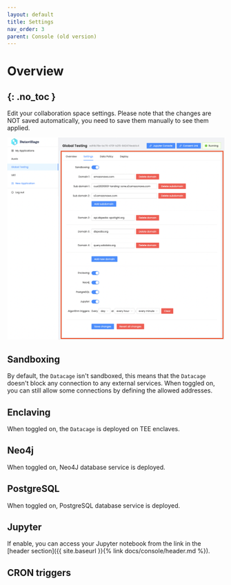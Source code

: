 ```yaml
---
layout: default
title: Settings
nav_order: 3
parent: Console (old version)
---
```


# Overview
{: .no_toc }
---

Edit your collaboration space  settings. Please note that the changes are NOT saved automatically, you need to save them manually to see them applied.

![](../../assets/images/application-settings.png)

## Sandboxing

By default, the `Datacage` isn't sandboxed, this means that the `Datacage` doesn't block any connection to any external services. When toggled on, you can still allow some connections by defining the allowed addresses.

## Enclaving
When toggled on, the `Datacage` is deployed on TEE enclaves.

## Neo4j
When toggled on, Neo4J database service is deployed.

## PostgreSQL
When toggled on, PostgreSQL database service is deployed.

## Jupyter
If enable, you can access your Jupyter notebook from the link in the [header section]({{ site.baseurl }}{% link docs/console/header.md %}).

## CRON triggers